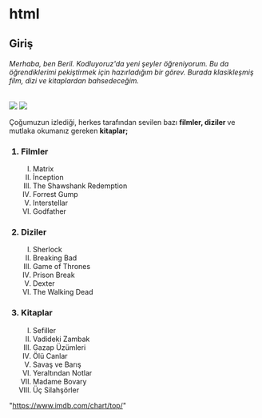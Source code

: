 # html
<h2> Giriş </h2>
<h6>Merhaba, ben Beril. Kodluyoruz'da yeni şeyler öğreniyorum. Bu da öğrendiklerimi pekiştirmek için hazırladığım bir görev. Burada klasikleşmiş film, dizi ve kitaplardan bahsedeceğim. </h6>


<img src="https://laankara.com/wp-content/uploads/2018/11/Ankara-Kultur-Sanat-Etkinlikleri.jpg"/>


<img src="../https://laankara.com/wp-content/uploads/2018/11/Ankara-Kultur-Sanat-Etkinlikleri.jpg"/>

<p> Çoğumuzun izlediği, herkes tarafından sevilen bazı <b> filmler, diziler </b> ve mutlaka okumanız gereken <b> kitaplar; </b>

<ol>

<h3> <li> Filmler </li> </h3>
<ol type="I"> 
<li> Matrix </li>
<li> İnception </li>
<li> The Shawshank Redemption </li>
<li> Forrest Gump </li>
<li> Interstellar  </li>
<li> Godfather </li>
</ol>

<h3> <li> Diziler </li> </h3>
<ol type="I"> 
<li> Sherlock </li>
<li> Breaking Bad </li>
<li> Game of Thrones </li>
<li> Prison Break </li>
<li> Dexter </li>
<li> The Walking Dead </li>
</ol>

<h3> <li> Kitaplar </li> </h3>
<ol type="I"> 
<li> Sefiller </li>
<li> Vadideki Zambak </li>
<li> Gazap Üzümleri </li>
<li> Ölü Canlar </li>
<li> Savaş ve Barış </li>
<li> Yeraltından Notlar </li>
<li> Madame Bovary </li>
<li> Üç Silahşörler </li>
</ol>

</ol>

<a> "https://www.imdb.com/chart/top/" </a>
  

